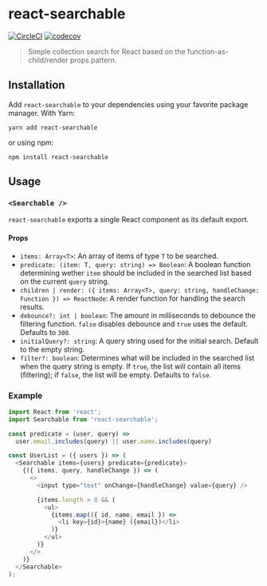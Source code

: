 # react-searchable
[![CircleCI](https://circleci.com/gh/prograsdk/react-searchable.svg?style=svg&circle-token=6f7f2fec7ee257f7fb0455c3d3c28a310cdeb55d)](https://circleci.com/gh/prograsdk/react-searchable)
[![codecov](https://codecov.io/gh/prograsdk/react-searchable/branch/master/graph/badge.svg)](https://codecov.io/gh/prograsdk/react-searchable)

> Simple collection search for React based on the function-as-child/render props pattern.

## Installation
Add `react-searchable` to your dependencies using your favorite package manager. With Yarn:

```
yarn add react-searchable
```

or using npm:

```
npm install react-searchable
```

## Usage

### `<Searchable />`
`react-searchable` exports a single React component as its default export.

#### Props
 * `items: Array<T>`: An array of items of type `T` to be searched.
 * `predicate: (item: T, query: string) => Boolean`: A boolean function determining wether `item` should be included in the searched list based on the current `query` string.
 * `children | render: ({ items: Array<T>, query: string, handleChange: Function }) => ReactNode`: A render function for handling the search results.
 * `debounce?: int | boolean`: The amount in milliseconds to debounce the filtering function. `false` disables debounce and `true` uses the default. Defaults to `300`.
 * `initialQuery?: string`: A query string used for the initial search. Default to the empty string.
 * `filter?: boolean`: Determines what will be included in the searched list when the query string is empty. If `true`, the list will contain all items (filtering); if `false`, the list will be empty. Defaults to `false`.


### Example
```javascript
import React from 'react';
import Searchable from 'react-searchable';

const predicate = (user, query) =>
  user.email.includes(query) || user.name.includes(query)

const UserList = ({ users }) => (
  <Searchable items={users} predicate={predicate}>
    {({ items, query, handleChange }) => (
      <>
        <input type="text" onChange={handleChange} value={query} />

        {items.length > 0 && (
          <ul>
            {items.map(({ id, name, email }) =>
              <li key={id}>{name} ({email})</li>
            )}
          </ul>
        )}
      </>
    )}
  </Searchable>
);
```